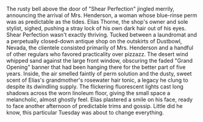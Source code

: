 The rusty bell above the door of "Shear Perfection" jingled merrily, announcing the arrival of Mrs. Henderson, a woman whose blue-rinse perm was as predictable as the tides. Elias Thorne, the shop's owner and sole stylist, sighed, pushing a stray lock of his own dark hair out of his eyes.  Shear Perfection wasn't exactly thriving. Tucked between a laundromat and a perpetually closed-down antique shop on the outskirts of Dustbowl, Nevada, the clientele consisted primarily of Mrs. Henderson and a handful of other regulars who favored practicality over pizzazz. The desert wind whipped sand against the large front window, obscuring the faded "Grand Opening" banner that had been hanging there for the better part of five years.  Inside, the air smelled faintly of perm solution and the dusty, sweet scent of Elias's grandmother's rosewater hair tonic, a legacy he clung to despite its dwindling supply. The flickering fluorescent lights cast long shadows across the worn linoleum floor, giving the small space a melancholic, almost ghostly feel.  Elias plastered a smile on his face, ready to face another afternoon of predictable trims and gossip. Little did he know, this particular Tuesday was about to change everything.
